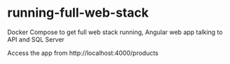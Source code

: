 # running-full-web-stack
Docker Compose to get full web stack running, Angular web app talking to API and SQL Server

Access the app from http://localhost:4000/products

